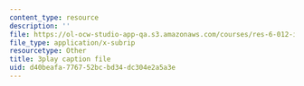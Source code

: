 ```yaml
---
content_type: resource
description: ''
file: https://ol-ocw-studio-app-qa.s3.amazonaws.com/courses/res-6-012-introduction-to-probability-spring-2018/d40beafa776752bcbd34dc304e2a5a3e_FT0ptFu6dVA.vtt
file_type: application/x-subrip
resourcetype: Other
title: 3play caption file
uid: d40beafa-7767-52bc-bd34-dc304e2a5a3e
---
```

